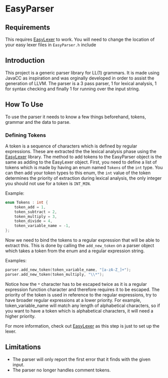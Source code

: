 # EasyParser

## Requirements
This requires [EasyLexer](https://github.com/Thespyinthehole/EasyLexer) to work. You will need to change the location of your easy lexer files in `EasyParser.h` include


## Introduction
This project is a generic parser library for LL(1) grammars. It is made using JavaCC as inspiration and was orginally developed in order to assist the generation of LLVM. The parser is a 3 pass parser, 1 for lexical analysis, 1 for syntax checking and finally 1 for running over the input string.

## How To Use
To use the parser it needs to know a few things beforehand, tokens, grammar and the data to parse.

### Defining Tokens
A token is a sequence of characters which is defined by regular expressions. These are extracted the the lexical analysis phase using the [EasyLexer](https://github.com/Thespyinthehole/EasyLexer) library. The method to add tokens to the EasyParser object is the same as adding to the EasyLexer object. First, you need to define a list of tokens which is made by having an enum named `Tokens` of the `int` type. You can then add your token types to this enum, the `int` value of the token determines the priority of extraction during lexical analysis, the only integer you should not use for a token is `INT_MIN`.

Example:
```c
enum Tokens : int {
    token_add = 1,
    token_subtract = 2,
    token_multiply = 3,
    token_divide = 4,
    token_variable_name = -1,
};
```

Now we need to bind the tokens to a regular expression that will be able to extract this. This is done by calling the `add_new_token` on a parser object which takes a token from the enum and a regular expression string.

Examples:
```c
parser.add_new_token(token_variable_name, "[a-zA-Z_]+");
parser.add_new_token(token_multiply, "\\*");
```

Notice how the `*` character has to be escaped twice as it is a regular expression function character and therefore requires it to be escaped. The priority of the token is used in reference to the regular expressions, try to have broader regular expressions at a lower priority. For example, token_variable_name will match any length of alphabetical characters, so if you want to have a token which is alphabetical characters, it will need a higher priority.
 
For more information, check out [EasyLexer](https://github.com/Thespyinthehole/EasyLexer) as this step is just to set up the lexer.

## Limitations
- The parser will only report the first error that it finds with the given input.  
- The parser no longer handles comment tokens.
